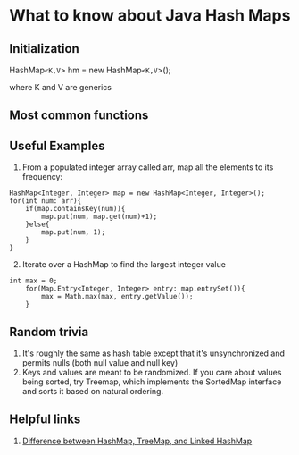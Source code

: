 # What to know about Java Hash Maps

## Initialization

HashMap`<K,V`> hm = new HashMap`<K,V`>();

where K and V are generics

## Most common functions





## Useful Examples

1. From a populated integer array called arr, map all the elements to its frequency:

```
HashMap<Integer, Integer> map = new HashMap<Integer, Integer>();
for(int num: arr){
    if(map.containsKey(num)){
        map.put(num, map.get(num)+1);
    }else{
        map.put(num, 1);
    }
}
```
2. Iterate over a HashMap to find the largest integer value

```
int max = 0;
    for(Map.Entry<Integer, Integer> entry: map.entrySet()){
        max = Math.max(max, entry.getValue());
    }
```

## Random trivia

1. It's roughly the same as hash table except that it's unsynchronized and permits nulls (both null value and null key)
2. Keys and values are meant to be randomized. If you care about values being sorted, try Treemap, which implements the SortedMap interface and sorts it based on natural ordering.


## Helpful links
1. [Difference between HashMap, TreeMap, and Linked HashMap](http://stackoverflow.com/a/17708526)